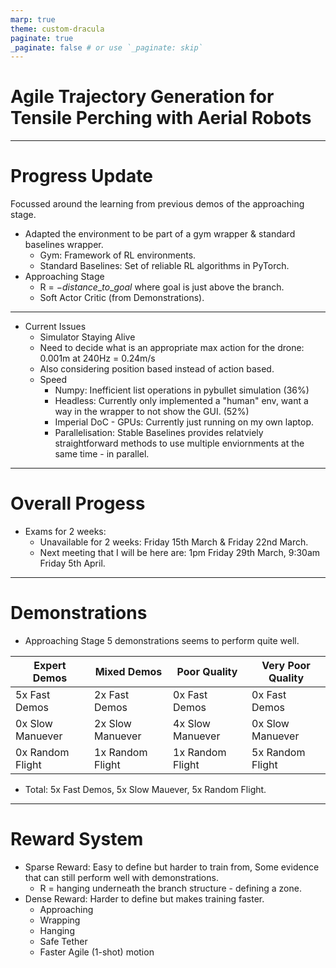 ```yaml
---
marp: true
theme: custom-dracula
paginate: true
_paginate: false # or use `_paginate: skip`
---
```


# Agile Trajectory Generation for Tensile Perching with Aerial Robots

---
# Progress Update
Focussed around the learning from previous demos of the approaching stage.
- Adapted the environment to be part of a gym wrapper & standard baselines wrapper.
  - Gym: Framework of RL environments.
  - Standard Baselines: Set of reliable RL algorithms in PyTorch.
- Approaching Stage
  - R = $-distance\_to\_goal$ where goal is just above the branch.
  - Soft Actor Critic (from Demonstrations).

---
- Current Issues
  - Simulator Staying Alive
  - Need to decide what is an appropriate max action for the drone: 0.001m at 240Hz = 0.24m/s
  - Also considering position based instead of action based.
  - Speed
    - Numpy: Inefficient list operations in pybullet simulation (36%)
    - Headless: Currently only implemented a "human" env, want a way in the wrapper to not show the GUI. (52%)
    - Imperial DoC - GPUs: Currently just running on my own laptop.
    - Parallelisation: Stable Baselines provides relatviely straightforward methods to use multiple enviornments at the same time - in parallel.

---
# Overall Progess
- Exams for 2 weeks: 
  - Unavailable for 2 weeks: Friday 15th March & Friday 22nd March.
  - Next meeting that I will be here are: 1pm Friday 29th March, 9:30am Friday 5th April.


---
# Demonstrations
- Approaching Stage 5 demonstrations seems to perform quite well.

| Expert Demos | Mixed Demos | Poor Quality | Very Poor Quality |
|----------|----------|----------|----------|
| 5x Fast Demos | 2x Fast Demos | 0x Fast Demos | 0x Fast Demos |
| 0x Slow Manuever | 2x Slow Manuever  | 4x Slow Manuever | 0x Slow Manuever |
| 0x Random Flight | 1x Random Flight | 1x Random Flight | 5x Random Flight |

- Total: 5x Fast Demos, 5x Slow Mauever, 5x Random Flight.

---
# Reward System
- Sparse Reward: Easy to define but harder to train from, Some evidence that can still perform well with demonstrations.
  - R = hanging underneath the branch structure - defining a zone.
- Dense Reward: Harder to define but makes training faster.
  - Approaching
  - Wrapping
  - Hanging
  - Safe Tether
  - Faster Agile (1-shot) motion